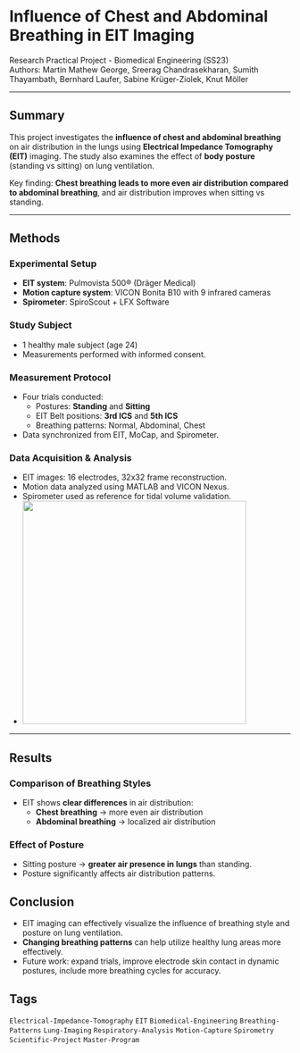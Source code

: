 # Influence of Chest and Abdominal Breathing in EIT Imaging

Research Practical Project - Biomedical Engineering (SS23)  
Authors: Martin Mathew George, Sreerag Chandrasekharan, Sumith Thayambath, Bernhard Laufer, Sabine Krüger-Ziolek, Knut Möller

---

## Summary

This project investigates the **influence of chest and abdominal breathing** on air distribution in the lungs using **Electrical Impedance Tomography (EIT)** imaging. The study also examines the effect of **body posture** (standing vs sitting) on lung ventilation. 

Key finding: **Chest breathing leads to more even air distribution compared to abdominal breathing**, and air distribution improves when sitting vs standing.

---

## Methods

### Experimental Setup

- **EIT system**: Pulmovista 500® (Dräger Medical)
- **Motion capture system**: VICON Bonita B10 with 9 infrared cameras
- **Spirometer**: SpiroScout + LFX Software

### Study Subject

- 1 healthy male subject (age 24)  
- Measurements performed with informed consent.

### Measurement Protocol

- Four trials conducted:
  - Postures: **Standing** and **Sitting**
  - EIT Belt positions: **3rd ICS** and **5th ICS**
  - Breathing patterns: Normal, Abdominal, Chest
- Data synchronized from EIT, MoCap, and Spirometer.

### Data Acquisition & Analysis

- EIT images: 16 electrodes, 32x32 frame reconstruction.
- Motion data analyzed using MATLAB and VICON Nexus.
- Spirometer used as reference for tidal volume validation.
- <img src="images/images/EITBELT.jpg" width="400">

---

## Results

### Comparison of Breathing Styles

- EIT shows **clear differences** in air distribution:
  - **Chest breathing** → more even air distribution
  - **Abdominal breathing** → localized air distribution

### Effect of Posture

- Sitting posture → **greater air presence in lungs** than standing.
- Posture significantly affects air distribution patterns.

## Conclusion

- EIT imaging can effectively visualize the influence of breathing style and posture on lung ventilation.
- **Changing breathing patterns** can help utilize healthy lung areas more effectively.
- Future work: expand trials, improve electrode skin contact in dynamic postures, include more breathing cycles for accuracy.



## Tags

`Electrical-Impedance-Tomography` `EIT` `Biomedical-Engineering` `Breathing-Patterns` `Lung-Imaging` `Respiratory-Analysis` `Motion-Capture` `Spirometry` `Scientific-Project` `Master-Program`


